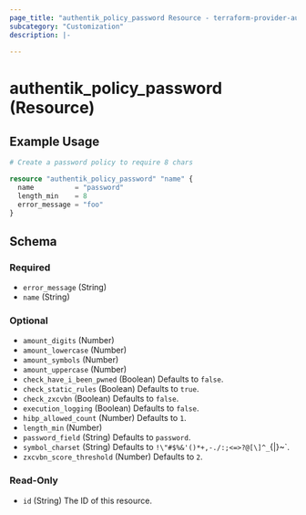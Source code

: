 ```yaml
---
page_title: "authentik_policy_password Resource - terraform-provider-authentik"
subcategory: "Customization"
description: |-
  
---
```


# authentik_policy_password (Resource)




## Example Usage

```terraform
# Create a password policy to require 8 chars

resource "authentik_policy_password" "name" {
  name          = "password"
  length_min    = 8
  error_message = "foo"
}
```

<!-- schema generated by tfplugindocs -->
## Schema

### Required

- `error_message` (String)
- `name` (String)

### Optional

- `amount_digits` (Number)
- `amount_lowercase` (Number)
- `amount_symbols` (Number)
- `amount_uppercase` (Number)
- `check_have_i_been_pwned` (Boolean) Defaults to `false`.
- `check_static_rules` (Boolean) Defaults to `true`.
- `check_zxcvbn` (Boolean) Defaults to `false`.
- `execution_logging` (Boolean) Defaults to `false`.
- `hibp_allowed_count` (Number) Defaults to `1`.
- `length_min` (Number)
- `password_field` (String) Defaults to `password`.
- `symbol_charset` (String) Defaults to `!\"#$%&'()*+,-./:;<=>?@[\]^_`{|}~`.
- `zxcvbn_score_threshold` (Number) Defaults to `2`.

### Read-Only

- `id` (String) The ID of this resource.
